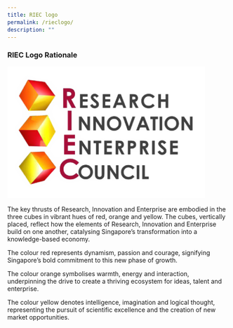 ```yaml
---
title: RIEC logo
permalink: /rieclogo/
description: ""
---
```

### RIEC Logo Rationale ###

<img src="/images/riec-logo%20big.png" style="width:450px"><br>

The key thrusts of Research, Innovation and Enterprise are embodied in the three cubes in vibrant hues of red, orange and yellow. The cubes, vertically placed, reflect how the elements of Research, Innovation and Enterprise build on one another, catalysing Singapore’s transformation into a knowledge-based economy.

The colour red represents dynamism, passion and courage, signifying Singapore’s bold commitment to this new phase of growth.

The colour orange symbolises warmth, energy and interaction, underpinning the drive to create a thriving ecosystem for ideas, talent and enterprise.

The colour yellow denotes intelligence, imagination and logical thought, representing the pursuit of scientific excellence and the creation of new market opportunities.